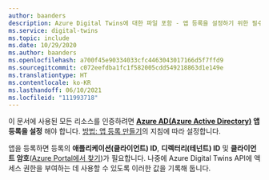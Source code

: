 ```yaml
---
author: baanders
description: Azure Digital Twins에 대한 파일 포함 - 앱 등록을 설정하기 위한 필수 구성 요소
ms.service: digital-twins
ms.topic: include
ms.date: 10/29/2020
ms.author: baanders
ms.openlocfilehash: a700f45e90334033cfc4463043017166d5f7ffd9
ms.sourcegitcommit: c072eefdba1fc1f582005cdd549218863d1e149e
ms.translationtype: HT
ms.contentlocale: ko-KR
ms.lasthandoff: 06/10/2021
ms.locfileid: "111993718"
---
```

이 문서에 사용된 모든 리소스를 인증하려면 **[Azure AD(Azure Active Directory)](../articles/active-directory/fundamentals/active-directory-whatis.md) 앱 등록을 설정** 해야 합니다. [방법: 앱 등록 만들기](../articles/digital-twins/how-to-create-app-registration-portal.md)의 지침에 따라 설정합니다. 

앱을 등록하면 등록의 **애플리케이션(클라이언트) ID**, **디렉터리(테넌트) ID** 및 **클라이언트 암호**([Azure Portal에서 찾기](../articles/digital-twins/how-to-create-app-registration-portal.md#collect-important-values))가 필요합니다. 나중에 Azure Digital Twins API에 액세스 권한을 부여하는 데 사용할 수 있도록 이러한 값을 기록해 둡니다.